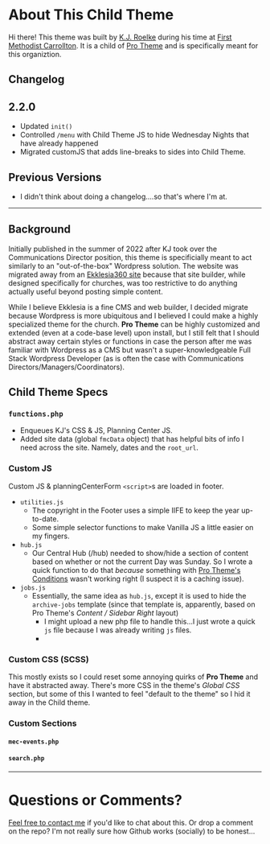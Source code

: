 # About This Child Theme

Hi there! This theme was built by [K.J. Roelke](https://kjroelke.online) during his time at [First Methodist Carrollton](https://firstchurch.net). It is a child of [Pro Theme](https://theme.co/pro) and is specifically meant for this organiztion.

## Changelog

## 2.2.0

- Updated `init()`
- Controlled `/menu` with Child Theme JS to hide Wednesday Nights that have already happened
- Migrated customJS that adds line-breaks to sides into Child Theme.

## Previous Versions

- I didn't think about doing a changelog....so that's where I'm at.

---

## Background

Initially published in the summer of 2022 after KJ took over the Communications Director position, this theme is specificially meant to act similarly to an "out-of-the-box" Wordpress solution. The website was migrated away from an [Ekklesia360 site](https://ekklesia360.com) because that site builder, while designed specifically for churches, was too restrictive to do anything actually useful beyond posting simple content.

While I believe Ekklesia is a fine CMS and web builder, I decided migrate because Wordpress is more ubiquitous and I believed I could make a highly specialized theme for the church. **Pro Theme** can be highly customized and extended (even at a code-base level) upon install, but I still felt that I should abstract away certain styles or functions in case the person after me was familiar with Wordpress as a CMS but wasn't a super-knowledgeable Full Stack Wordpress Developer (as is often the case with Communications Directors/Managers/Coordinators).

## Child Theme Specs

### `functions.php`

- Enqueues KJ's CSS & JS, Planning Center JS.
- Added site data (global `fmcData` object) that has helpful bits of info I need across the site. Namely, dates and the `root_url`.

### Custom JS

Custom JS & planningCenterForm `<script>`s are loaded in footer.

- `utilities.js`
  - The copyright in the Footer uses a simple IIFE to keep the year up-to-date.
  - Some simple selector functions to make Vanilla JS a little easier on my fingers.
- `hub.js`
  - Our Central Hub (/hub) needed to show/hide a section of content based on whether or not the current Day was Sunday. So I wrote a quick function to do that _because_ something with [Pro Theme's Conditions](https://theme.co/docs/conditions-and-assignments) wasn't working right (I suspect it is a caching issue).
- `jobs.js`
  - Essentially, the same idea as `hub.js`, except it is used to hide the `archive-jobs` template (since that template is, apparently, based on Pro Theme's _Content / Sidebar Right_ layout)
    - I might upload a new php file to handle this...I just wrote a quick `js` file because I was already writing `js` files.
    -

### Custom CSS (SCSS)

This mostly exists so I could reset some annoying quirks of **Pro Theme** and have it abstracted away. There's more CSS in the theme's _Global CSS_ section, but some of this I wanted to feel "default to the theme" so I hid it away in the Child theme.

### Custom Sections

#### `mec-events.php`

#### `search.php`

---

# Questions or Comments?

[Feel free to contact me](mailto:kj.roelke@gmail.com) if you'd like to chat about this. Or drop a comment on the repo? I'm not really sure how Github works (socially) to be honest...
